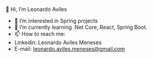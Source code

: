 👋 Hi, I’m Leonardo Aviles

- 👀 I’m interested in Spring projects
- 🌱 I’m currently learning .Net Core, React, Spring Boot.
- 📫 How to reach me:
-  Linkedin: Leonardo Aviles Meneses
-  E-mail: leonardo.aviles.meneses@gmail.com

<!---
leonardoaviles/leonardoaviles is a ✨ special ✨ repository because its `README.md` (this file) appears on your GitHub profile.
You can click the Preview link to take a look at your changes.
--->
